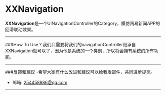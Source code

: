 XXNavigation
====
**XXNavigation**是一个UINavigationController的Category，模仿网易新闻APP的回滑联动效果。

----
###How To Use ?
我们只需要将我们的navigationController继承自XXNavigation就可以了，因为他是系统的一个类别，所以将会拥有系统的所有功能。

------

###反馈和建议
-希望大家有什么改进和建议可以给我发邮件，共同进步提高。

- 邮箱: <254458886@qq.com>

-----
